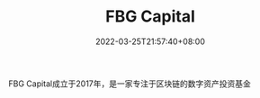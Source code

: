 ﻿---
weight: 
title: "FBG Capital"
description: "FBG Capital成立于2017年，是一家专注于区块链的数字资产投资基金"
date: 2022-03-25T21:57:40+08:00
lastmod: 2022-03-25T16:45:40+08:00
draft: false
authors: ["Metabd"]
featuredImage: "fbg-capital.png"
link: ""
tags: ["投资机构","FBG Capital"]
categories: ["navigation"]
navigation: ["投资机构"]
lightgallery: true
toc: true
pinned: false
recommend: false
recommend1: false
---
FBG Capital成立于2017年，是一家专注于区块链的数字资产投资基金
